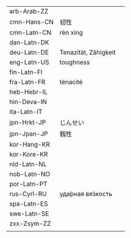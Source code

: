| | | |
|-|-|-|
| arb-Arab-ZZ |  |  |
| cmn-Hans-CN | 韧性 |  |
| cmn-Latn-CN | rèn xìng |  |
| dan-Latn-DK |  |  |
| deu-Latn-DE | Tenazität, Zähigkeit |  |
| eng-Latn-US | toughness |  |
| fin-Latn-FI |  |  |
| fra-Latn-FR | ténacité |  |
| heb-Hebr-IL |  |  |
| hin-Deva-IN |  |  |
| ita-Latn-IT |  |  |
| jpn-Hrkt-JP | じんせい |  |
| jpn-Jpan-JP | 靱性 |  |
| kor-Hang-KR |  |  |
| kor-Kore-KR |  |  |
| nld-Latn-NL |  |  |
| nob-Latn-NO |  |  |
| por-Latn-PT |  |  |
| rus-Cyrl-RU | уда́рная вя́зкость |  |
| spa-Latn-ES |  |  |
| swe-Latn-SE |  |  |
| zxx-Zsym-ZZ |  |  |
|  |  |  |